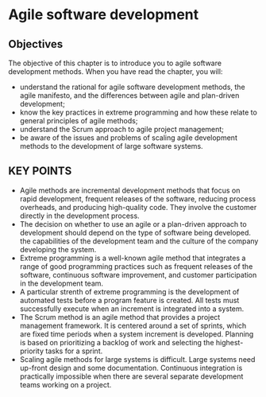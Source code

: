 # Agile software development

## Objectives

The objective of this chapter is to introduce you to agile software development methods. When you have read the chapter, you will:

- understand the rational for agile software development methods, the agile manifesto, and the differences between agile and plan-driven development;
- know the key practices in extreme programming and how these relate to general principles of agile methods;
- understand the Scrum approach to agile project management;
- be aware of the issues and problems of scaling agile development methods to the development of large software systems.

## KEY POINTS

- Agile methods are incremental development methods that focus on rapid development, frequent releases of the software, reducing process overheads, and producing high-quality code. They involve the customer directly in the development process.
- The decision on whether to use an agile or a plan-driven approach to development should depend on the type of software being developed. the capabilities of the development team and the culture of the company developing the system.
- Extreme programming is a well-known agile method that integrates a range of good programming practices such as frequent releases of the software, continuous software improvement, and customer participation in the development team.
- A particular strenth of extreme programming is the development of automated tests before a program feature is created. All tests must successfully execute when an increment is integrated into a system.
- The Scrum method is an agile method that provides a project management framework. It is centered around a set of sprints, which are fixed time periods when a system increment is developed. Planning is based on prioritizing a backlog of work and selecting the highest-priority tasks for a sprint.
- Scaling agile methods for large systems is difficult. Large systems need up-front design and some documentation. Continuous integration is practically impossible when there are several separate development teams working on a project.